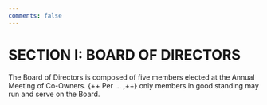 ```yaml
---
comments: false
---
```


# SECTION I: BOARD OF DIRECTORS
The Board of Directors is composed of five members elected at the Annual Meeting of Co-Owners. {++ Per ... ,++} only members in good standing may run and serve on the Board.
